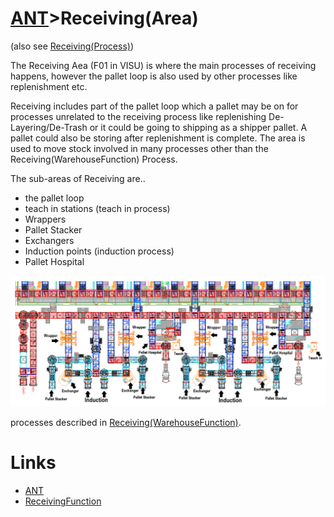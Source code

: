 # [ANT](/ANTWIKI.md)>Receiving(Area)

(also see [Receiving(Process)](/Receiving/Receiving.md))

The Receiving Aea (F01 in VISU) is where the main processes of receiving happens, however the pallet loop is also used by other processes like replenishment etc. 

Receiving includes part of the pallet loop which a pallet may be on for processes unrelated to the receiving process like replenishing De-Layering/De-Trash or it could be going to shipping as a shipper pallet. A pallet could also be storing after replenishment is complete. The area is used to move stock involved in many processes other than the Receiving(WarehouseFunction) Process.

The sub-areas of Receiving are..
- the pallet loop
- teach in stations (teach in process)
- Wrappers
- Pallet Stacker
- Exchangers
- Induction points (induction process)
- Pallet Hospital

![Alt Text](./ReceivingArea.png)

processes described in [Receiving(WarehouseFunction)](/Receiving/Receiving.md).


# Links
- [ANT](/ANTWIKI.md)
- [ReceivingFunction](/Receiving/Receiving.md)